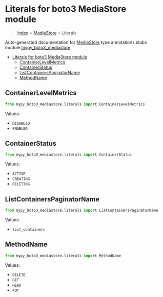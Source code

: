 # Literals for boto3 MediaStore module

> [Index](../README.md) > [MediaStore](./README.md) > Literals

Auto-generated documentation for [MediaStore](https://boto3.amazonaws.com/v1/documentation/api/latest/reference/services/mediastore.html#MediaStore)
type annotations stubs module [mypy_boto3_mediastore](https://pypi.org/project/mypy-boto3-mediastore/).

- [Literals for boto3 MediaStore module](#literals-for-boto3-mediastore-module)
  - [ContainerLevelMetrics](#containerlevelmetrics)
  - [ContainerStatus](#containerstatus)
  - [ListContainersPaginatorName](#listcontainerspaginatorname)
  - [MethodName](#methodname)

## ContainerLevelMetrics

```python
from mypy_boto3_mediastore.literals import ContainerLevelMetrics
```

Values:

- `DISABLED`
- `ENABLED`

## ContainerStatus

```python
from mypy_boto3_mediastore.literals import ContainerStatus
```

Values:

- `ACTIVE`
- `CREATING`
- `DELETING`

## ListContainersPaginatorName

```python
from mypy_boto3_mediastore.literals import ListContainersPaginatorName
```

Values:

- `list_containers`

## MethodName

```python
from mypy_boto3_mediastore.literals import MethodName
```

Values:

- `DELETE`
- `GET`
- `HEAD`
- `PUT`
